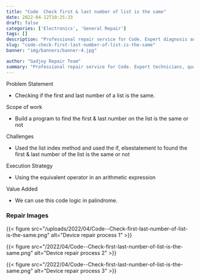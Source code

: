 ```yaml
---
title: "Code  Check first & last number of list is the same"
date: 2022-04-12T10:25:33
draft: false
categories: ['Electronics', 'General Repair']
tags: []
description: "Professional repair service for Code. Expert diagnosis and quality repairs in Bangalore."
slug: "code-check-first-last-number-of-list-is-the-same"
banner: "img/banners/banner-4.jpg"

author: "Gadjoy Repair Team"
summary: "Professional repair service for Code. Expert technicians, quality parts, warranty included."
---
```


Problem Statement 

- Checking if the first and last number of a list is the same.

Scope of work 

- Build a program to find the first & last number on the list is the same or not

Challenges 

- Used the list index method and used the if, elsestatement to found the first & last number of the list is the same or not

Execution Strategy 

- Using the equivalent operator in an arithmetic expression

Value Added 

- We can use this code logic in palindrome.

### Repair Images

{{< figure src="/uploads/2022/04/Code--Check-first-last-number-of-list-is-the-same.png" alt="Device repair process 1" >}}

{{< figure src="/2022/04/Code--Check-first-last-number-of-list-is-the-same.png" alt="Device repair process 2" >}}

{{< figure src="/2022/04/Code--Check-first-last-number-of-list-is-the-same.png" alt="Device repair process 3" >}}


